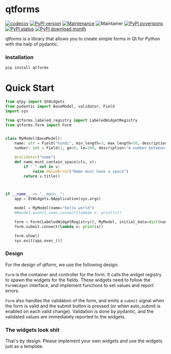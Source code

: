 # qtforms

[![codecov](https://codecov.io/gh/jhnnsrs/qtforms/branch/master/graph/badge.svg?token=UGXEA2THBV)](https://codecov.io/gh/jhnnsrs/qtforms)
[![PyPI version](https://badge.fury.io/py/qtforms.svg)](https://pypi.org/project/qtforms/)
[![Maintenance](https://img.shields.io/badge/Maintained%3F-yes-green.svg)](https://pypi.org/project/qtforms/)
![Maintainer](https://img.shields.io/badge/maintainer-jhnnsrs-blue)
[![PyPI pyversions](https://img.shields.io/pypi/pyversions/qtforms.svg)](https://pypi.python.org/pypi/qtforms/)
[![PyPI status](https://img.shields.io/pypi/status/qtforms.svg)](https://pypi.python.org/pypi/qtforms/)
[![PyPI download month](https://img.shields.io/pypi/dm/qtforms.svg)](https://pypi.python.org/pypi/qtforms/)

qtforms is a library that allows you to create simple forms in Qt for Python with the help of
pydantic.



### Installation

```bash
pip install qtforms
```


# Quick Start

```python
from qtpy import QtWidgets
from pydantic import BaseModel, validator, Field
import sys

from qtforms.labeled_registry import LabeledWidgetRegistry
from qtforms.form import Form


class MyModel(BaseModel):
    name: str = Field("hundi", min_length=3, max_length=50, description="Your name")
    number: int = Field(1, ge=0, le=100, description="A number between 0 and 100")

    @validator("name")
    def name_must_contain_space(cls, v):
        if " " not in v:
            raise ValueError("Name must have a space")
        return v.title()



if __name__ == "__main__":
    app = QtWidgets.QApplication(sys.argv)

    model = MyModel(name="hello world")
    ##model.events.name.connect(lambda x: print(x))

    form = Form(LabeledWidgetRegistry(), MyModel, initial_data=dict(name="hello world"), auto_validate=True)
    form.submit.connect(lambda x: print(x))

    form.show()
    sys.exit(app.exec_())

```


### Design

For the design of qtform, we use the following design:

`Form` is the container and controller for the form. It calls the widget registry to spawn the widgets for the fields.
These widgets need to follow the `FormWidget` interface, and implement functions to set values and report errors.

`Form` also handles the validation of the form, and emits a `submit` signal when the form is valid and the submit button is pressed
(or when auto_submit is enabled on each valid change). Validation is done by pydantic, and the validated values are immediately
reported to the widgets.


### The widgets look shit

That's by design. Please implement your own widgets and use the widgets just as a template.